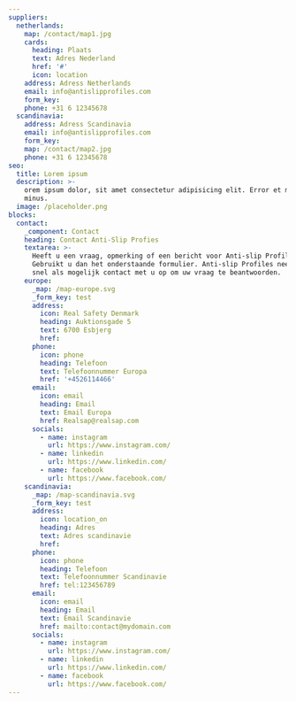 ```yaml
---
suppliers:
  netherlands:
    map: /contact/map1.jpg
    cards:
      heading: Plaats
      text: Adres Nederland
      href: '#'
      icon: location
    address: Adress Netherlands
    email: info@antislipprofiles.com
    form_key:
    phone: +31 6 12345678
  scandinavia:
    address: Adress Scandinavia
    email: info@antislipprofiles.com
    form_key:
    map: /contact/map2.jpg
    phone: +31 6 12345678
seo:
  title: Lorem ipsum
  description: >-
    orem ipsum dolor, sit amet consectetur adipisicing elit. Error et magni
    minus.
  image: /placeholder.png
blocks:
  contact:
    _component: Contact
    heading: Contact Anti-Slip Profies
    textarea: >-
      Heeft u een vraag, opmerking of een bericht voor Anti-slip Profiles?
      Gebruikt u dan het onderstaande formulier. Anti-slip Profiles neemt dan zo
      snel als mogelijk contact met u op om uw vraag te beantwoorden.
    europe:
      _map: /map-europe.svg
      _form_key: test
      address:
        icon: Real Safety Denmark
        heading: Auktionsgade 5
        text: 6700 Esbjerg
        href:
      phone:
        icon: phone
        heading: Telefoon
        text: Telefoonnummer Europa
        href: '+4526114466'
      email:
        icon: email
        heading: Email
        text: Email Europa
        href: Realsap@realsap.com
      socials:
        - name: instagram
          url: https://www.instagram.com/
        - name: linkedin
          url: https://www.linkedin.com/
        - name: facebook
          url: https://www.facebook.com/
    scandinavia:
      _map: /map-scandinavia.svg
      _form_key: test
      address:
        icon: location_on
        heading: Adres
        text: Adres scandinavie
        href:
      phone:
        icon: phone
        heading: Telefoon
        text: Telefoonnummer Scandinavie
        href: tel:123456789
      email:
        icon: email
        heading: Email
        text: Email Scandinavie
        href: mailto:contact@mydomain.com
      socials:
        - name: instagram
          url: https://www.instagram.com/
        - name: linkedin
          url: https://www.linkedin.com/
        - name: facebook
          url: https://www.facebook.com/
---
```

